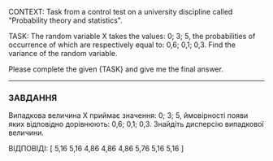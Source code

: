 CONTEXT:
Task from a control test on a university discipline called "Probability theory and statistics".

TASK:
The random variable X takes the values: 0; 3; 5, the probabilities of occurrence of which are respectively equal to: 0,6; 0,1; 0,3. Find the variance of the random variable.

Please complete the given {TASK} and give me the final answer.

---

### ЗАВДАННЯ

Випадкова величина Х приймає значення: 0; 3; 5, ймовірності появи яких відповідно дорівнюють: 0,6; 0,1; 0,3. Знайдіть дисперсію випадкової величини.

ВІДПОВІДІ: [
5,16
5,16
4,86
4,86
4,86
5,76
5,16
5,16
]
